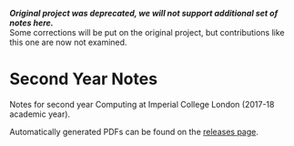 ***Original project was deprecated, we will not support additional set of notes here.***  
Some corrections will be put on the original project, but contributions like this one are now not examined.

# Second Year Notes

Notes for second year Computing at Imperial College London (2017-18 academic year).  


Automatically generated PDFs can be found on the [releases page](https://github.com/jordanspooner/ic-second-year-notes/releases).
